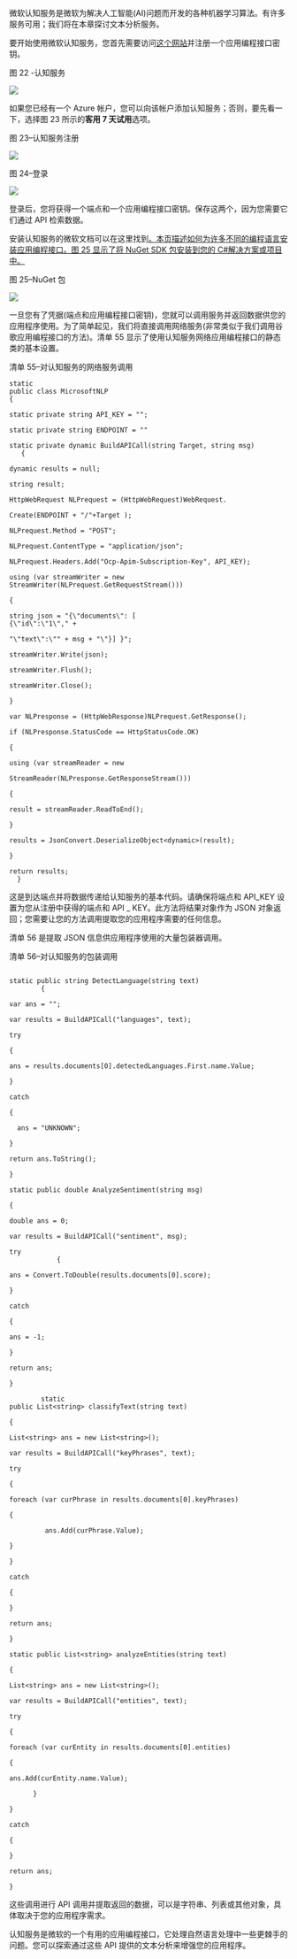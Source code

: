 微软认知服务是微软为解决人工智能(AI)问题而开发的各种机器学习算法。有许多服务可用；我们将在本章探讨文本分析服务。

要开始使用微软认知服务，您首先需要访问[这个网站](https://azure.microsoft.com/en-us/try/cognitive-services/)并注册一个应用编程接口密钥。

图 22 -认知服务

![](img/image020.jpg)

如果您已经有一个 Azure 帐户，您可以向该帐户添加认知服务；否则，要先看一下，选择图 23 所示的**客用 7 天试用**选项。

图 23–认知服务注册

![](img/image021.jpg)

图 24–登录

![](img/image022.png)

登录后，您将获得一个端点和一个应用编程接口密钥。保存这两个，因为您需要它们通过 API 检索数据。

安装认知服务的微软文档可以在这里找到[。本页描述如何为许多不同的编程语言安装应用编程接口。图 25 显示了将 NuGet SDK 包安装到您的 C#解决方案或项目中。](https://docs.microsoft.com/en-us/azure/cognitive-services/text-analytics/quickstarts/csharp)

图 25–NuGet 包

![](img/image023.jpg)

一旦您有了凭据(端点和应用编程接口密钥)，您就可以调用服务并返回数据供您的应用程序使用。为了简单起见，我们将直接调用网络服务(非常类似于我们调用谷歌应用编程接口的方法)。清单 55 显示了使用认知服务网络应用编程接口的静态类的基本设置。

清单 55–对认知服务的网络服务调用

```
static
public class MicrosoftNLP
{

static private string API_KEY = "";

static private string ENDPOINT = ""

static private dynamic BuildAPICall(string Target, string msg)
   {

dynamic results = null;

string result;

HttpWebRequest NLPrequest = (HttpWebRequest)WebRequest.

Create(ENDPOINT + "/"+Target );

NLPrequest.Method = "POST";

NLPrequest.ContentType = "application/json";

NLPrequest.Headers.Add("Ocp-Apim-Subscription-Key", API_KEY);

using (var streamWriter = new StreamWriter(NLPrequest.GetRequestStream()))

{

string json = "{\"documents\": [
{\"id\":\"1\"," +

"\"text\":\"" + msg + "\"}] }";

streamWriter.Write(json);

streamWriter.Flush();

streamWriter.Close();

}

var NLPresponse = (HttpWebResponse)NLPrequest.GetResponse();

if (NLPresponse.StatusCode == HttpStatusCode.OK)

{

using (var streamReader = new 

StreamReader(NLPresponse.GetResponseStream()))

{

result = streamReader.ReadToEnd();

}

results = JsonConvert.DeserializeObject<dynamic>(result);

}

return results;
  }

```

这是到达端点并将数据传递给认知服务的基本代码。请确保将端点和 API_KEY 设置为您从注册中获得的端点和 API _ KEY。此方法将结果对象作为 JSON 对象返回；您需要让您的方法调用提取您的应用程序需要的任何信息。

清单 56 是提取 JSON 信息供应用程序使用的大量包装器调用。

清单 56–对认知服务的包装调用

```

static public string DetectLanguage(string text)
        {

var ans = "";

var results = BuildAPICall("languages", text);

try

{

ans = results.documents[0].detectedLanguages.First.name.Value;

}

catch

{

  ans = "UNKNOWN";

}

return ans.ToString();

}

static public double AnalyzeSentiment(string msg)

{

double ans = 0;

var results = BuildAPICall("sentiment", msg);

try
            {

ans = Convert.ToDouble(results.documents[0].score);

}

catch

{

ans = -1;

}

return ans;

}

        static
public List<string> classifyText(string text)

{

List<string> ans = new List<string>();

var results = BuildAPICall("keyPhrases", text);

try

{

foreach (var curPhrase in results.documents[0].keyPhrases)

{

         ans.Add(curPhrase.Value);

}

}

catch

{

}

return ans;

}

static public List<string> analyzeEntities(string text)

{

List<string> ans = new List<string>();

var results = BuildAPICall("entities", text);

try

{

foreach (var curEntity in results.documents[0].entities)

{

ans.Add(curEntity.name.Value);

      }

}

catch

{

}

return ans;

}

```

这些调用进行 API 调用并提取返回的数据，可以是字符串、列表或其他对象，具体取决于您的应用程序需求。

认知服务是微软的一个有用的应用编程接口，它处理自然语言处理中一些更棘手的问题。您可以探索通过这些 API 提供的文本分析来增强您的应用程序。